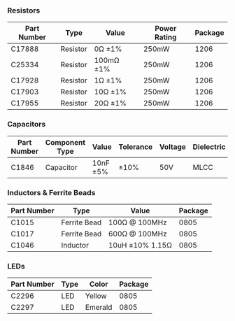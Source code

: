 ### Resistors
| Part Number | Type     | Value     | Power Rating | Package |
|-------------|----------|-----------|---------------|---------|
| C17888      | Resistor | 0Ω ±1%    | 250mW         | 1206    |
| C25334      | Resistor | 100mΩ ±1% | 250mW         | 1206    |
| C17928      | Resistor | 1Ω ±1%    | 250mW         | 1206    |
| C17903      | Resistor | 10Ω ±1%   | 250mW         | 1206    |
| C17955      | Resistor | 20Ω ±1%   | 250mW         | 1206    |




### Capacitors
| Part Number | Component Type | Value            | Tolerance | Voltage | Dielectric | Package |
|-------------|----------------|------------------|-----------|---------|------------|---------|
| C1846       | Capacitor      | 10nF ±5%         | ±10%      | 50V     | MLCC        | 1206    |




### Inductors & Ferrite Beads
| Part Number | Type | Value | Package |
|-------------|------|--------|---------|
| C1015   | Ferrite Bead | 100Ω @ 100MHz | 0805 |
| C1017   | Ferrite Bead | 600Ω @ 100MHz | 0805 |
| C1046   | Inductor | 10uH ±10% 1.15Ω | 0805 |


### LEDs
| Part Number | Type | Color | Package |
|-------------|------|-------|---------|
| C2296   | LED | Yellow | 0805 |
| C2297   | LED | Emerald | 0805 |

